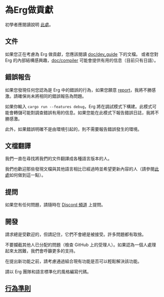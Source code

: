 # 為Erg做貢獻

初學者應閱讀說明 [此處](https://github.com/erg-lang/erg/issues/31#issuecomment-1217505198)。

## 文件

如果您正在考慮為 Erg 做貢獻，您應該閱讀 [doc/dev_guide](./doc/EN/dev_guide/) 下的文檔。
或者您對 Erg 的內部結構感興趣，[doc/compiler](/doc/JA/compiler/) 可能會提供有用的信息（目前只有日語）。

## 錯誤報告

如果您發現任何您認為是 Erg 中的錯誤的行為，如果您願意 [report](https://github.com/erg-lang/erg/issues/new/choose)，我將不勝感激。請確保尚未將相同的錯誤報告為問題。

如果你輸入 `cargo run --features debug`，Erg 將在調試模式下構建。此模式可能會轉儲可能對調查錯誤有用的信息。如果您能在此模式下報告錯誤日誌，我將不勝感激。

此外，如果錯誤明確不是由環境引起的，則不需要報告錯誤發生的環境。

## 文檔翻譯

我們一直在尋找將我們的文件翻譯成各種語言版本的人。

我們也歡迎那些發現文檔與其他語言相比已經過時並希望更新內容的人（請參閱[此處](https://github.com/erg-lang/erg/issues/48#issuecomment-1218247362)如何做到這一點）。

## 提問

如果您有任何問題，請隨時在 [Discord 頻道](https://discord.gg/zfAAUbgGr4) 上提問。

## 開發

請求總是受歡迎的，但請記住，它們不會總是被接受。許多問題都有取捨。

不要攔截其他人已分配的問題（檢查 GitHub 上的受理人）。如果認為一個人處理起來太困難，我們會呼籲更多的支持。

在提出新功能之前，請考慮通過組合現有功能是否可以輕鬆解決該功能。

請以 Erg 團隊和語言標準化的風格編寫代碼。

## [行為準則](./CODE_OF_CONDUCT.md)
